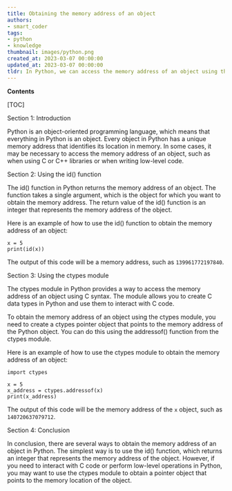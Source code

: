 ```yaml
---
title: Obtaining the memory address of an object
authors:
- smart_coder
tags:
- python
- knowledge
thumbnail: images/python.png
created_at: 2023-03-07 00:00:00
updated_at: 2023-03-07 00:00:00
tldr: In Python, we can access the memory address of an object using the id() function.
---
```


**Contents**

[TOC]

Section 1: Introduction

Python is an object-oriented programming language, which means that everything in Python is an object. Every object in Python has a unique memory address that identifies its location in memory. In some cases, it may be necessary to access the memory address of an object, such as when using C or C++ libraries or when writing low-level code.

Section 2: Using the id() function

The id() function in Python returns the memory address of an object. The function takes a single argument, which is the object for which you want to obtain the memory address. The return value of the id() function is an integer that represents the memory address of the object.

Here is an example of how to use the id() function to obtain the memory address of an object:

```
x = 5
print(id(x))
```

The output of this code will be a memory address, such as `139961772197840`.

Section 3: Using the ctypes module

The ctypes module in Python provides a way to access the memory address of an object using C syntax. The module allows you to create C data types in Python and use them to interact with C code.

To obtain the memory address of an object using the ctypes module, you need to create a ctypes pointer object that points to the memory address of the Python object. You can do this using the addressof() function from the ctypes module.

Here is an example of how to use the ctypes module to obtain the memory address of an object:

```
import ctypes

x = 5
x_address = ctypes.addressof(x)
print(x_address)
```

The output of this code will be the memory address of the `x` object, such as `140720637079712`.

Section 4: Conclusion

In conclusion, there are several ways to obtain the memory address of an object in Python. The simplest way is to use the id() function, which returns an integer that represents the memory address of the object. However, if you need to interact with C code or perform low-level operations in Python, you may want to use the ctypes module to obtain a pointer object that points to the memory location of the object.
